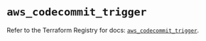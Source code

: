 # `aws_codecommit_trigger`

Refer to the Terraform Registry for docs: [`aws_codecommit_trigger`](https://registry.terraform.io/providers/hashicorp/aws/5.32.0/docs/resources/codecommit_trigger).
